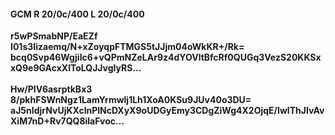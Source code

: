 #### GCM R 20/0c/400 L 20/0c/400
**r5wPSmabNP/EaEZf**<br/>**I01s3Iizaemq/N+xZoyqpFTMGS5tJJjm04oWkKR+/Rk=**<br/>**bcq0Svp46WgjiIc6+vQPmNZeLAr9z4dYOVltBfcRf0QUGq3VezS20KKSxxQ9e9GAcxXlToLQJJvgIyRS...**<br/><br/>
**Hw/PIV6asrptkBx3**<br/>**8/pkhFSWnNgz1LamYrmwlj1Lh1XoA0KSu9JUv40o3DU=**<br/>**aJ5nIdjrNvUjKXclnPlNcDXyX9oUDGyEmy3CDgZiWg4X2OjqE/IwlThJIvAvXiM7nD+Rv7QQ8ilaFvoc...**
